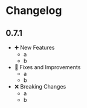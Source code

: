 # Changelog

## 0.7.1

* ➕ New Features
  * a
  * b
* 🔧 Fixes and Improvements
  * a
  * b
* ❌ Breaking Changes
  * a
  * b
